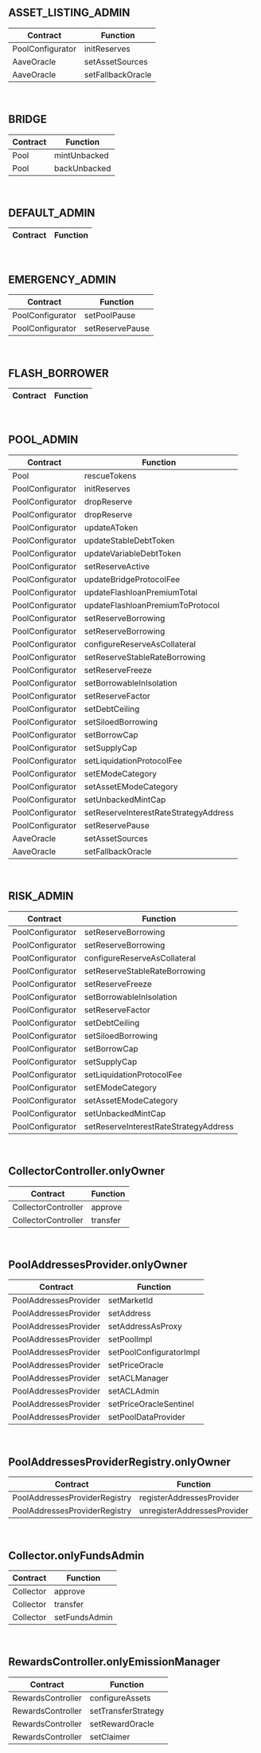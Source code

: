 <br/>

## ASSET_LISTING_ADMIN

| Contract | Function |
|----------|----------|
| PoolConfigurator | initReserves |
| AaveOracle | setAssetSources |
| AaveOracle | setFallbackOracle |
<br/>

## BRIDGE

| Contract | Function |
|----------|----------|
| Pool | mintUnbacked |
| Pool | backUnbacked |
<br/>

## DEFAULT_ADMIN

| Contract | Function |
|----------|----------|
<br/>

## EMERGENCY_ADMIN

| Contract | Function |
|----------|----------|
| PoolConfigurator | setPoolPause |
| PoolConfigurator | setReservePause |
<br/>

## FLASH_BORROWER

| Contract | Function |
|----------|----------|
<br/>

## POOL_ADMIN

| Contract | Function |
|----------|----------|
| Pool | rescueTokens |
| PoolConfigurator | initReserves |
| PoolConfigurator | dropReserve |
| PoolConfigurator | dropReserve |
| PoolConfigurator | updateAToken |
| PoolConfigurator | updateStableDebtToken |
| PoolConfigurator | updateVariableDebtToken |
| PoolConfigurator | setReserveActive |
| PoolConfigurator | updateBridgeProtocolFee |
| PoolConfigurator | updateFlashloanPremiumTotal |
| PoolConfigurator | updateFlashloanPremiumToProtocol |
| PoolConfigurator | setReserveBorrowing |
| PoolConfigurator | setReserveBorrowing |
| PoolConfigurator | configureReserveAsCollateral |
| PoolConfigurator | setReserveStableRateBorrowing |
| PoolConfigurator | setReserveFreeze |
| PoolConfigurator | setBorrowableInIsolation |
| PoolConfigurator | setReserveFactor |
| PoolConfigurator | setDebtCeiling |
| PoolConfigurator | setSiloedBorrowing |
| PoolConfigurator | setBorrowCap |
| PoolConfigurator | setSupplyCap |
| PoolConfigurator | setLiquidationProtocolFee |
| PoolConfigurator | setEModeCategory |
| PoolConfigurator | setAssetEModeCategory |
| PoolConfigurator | setUnbackedMintCap |
| PoolConfigurator | setReserveInterestRateStrategyAddress |
| PoolConfigurator | setReservePause |
| AaveOracle | setAssetSources |
| AaveOracle | setFallbackOracle |
<br/>

## RISK_ADMIN

| Contract | Function |
|----------|----------|
| PoolConfigurator | setReserveBorrowing |
| PoolConfigurator | setReserveBorrowing |
| PoolConfigurator | configureReserveAsCollateral |
| PoolConfigurator | setReserveStableRateBorrowing |
| PoolConfigurator | setReserveFreeze |
| PoolConfigurator | setBorrowableInIsolation |
| PoolConfigurator | setReserveFactor |
| PoolConfigurator | setDebtCeiling |
| PoolConfigurator | setSiloedBorrowing |
| PoolConfigurator | setBorrowCap |
| PoolConfigurator | setSupplyCap |
| PoolConfigurator | setLiquidationProtocolFee |
| PoolConfigurator | setEModeCategory |
| PoolConfigurator | setAssetEModeCategory |
| PoolConfigurator | setUnbackedMintCap |
| PoolConfigurator | setReserveInterestRateStrategyAddress |
<br/>

## CollectorController.onlyOwner

| Contract | Function |
|----------|----------|
| CollectorController | approve |
| CollectorController | transfer |
<br/>

## PoolAddressesProvider.onlyOwner

| Contract | Function |
|----------|----------|
| PoolAddressesProvider | setMarketId |
| PoolAddressesProvider | setAddress |
| PoolAddressesProvider | setAddressAsProxy |
| PoolAddressesProvider | setPoolImpl |
| PoolAddressesProvider | setPoolConfiguratorImpl |
| PoolAddressesProvider | setPriceOracle |
| PoolAddressesProvider | setACLManager |
| PoolAddressesProvider | setACLAdmin |
| PoolAddressesProvider | setPriceOracleSentinel |
| PoolAddressesProvider | setPoolDataProvider |
<br/>

## PoolAddressesProviderRegistry.onlyOwner

| Contract | Function |
|----------|----------|
| PoolAddressesProviderRegistry | registerAddressesProvider |
| PoolAddressesProviderRegistry | unregisterAddressesProvider |
<br/>

## Collector.onlyFundsAdmin

| Contract | Function |
|----------|----------|
| Collector | approve |
| Collector | transfer |
| Collector | setFundsAdmin |
<br/>

## RewardsController.onlyEmissionManager

| Contract | Function |
|----------|----------|
| RewardsController | configureAssets |
| RewardsController | setTransferStrategy |
| RewardsController | setRewardOracle |
| RewardsController | setClaimer |
